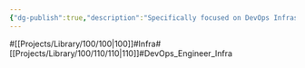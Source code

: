 ```yaml
---
{"dg-publish":true,"description":"Specifically focused on DevOps Infrastructure.","permalink":"/projects/library/100/110/110/","dgPassFrontmatter":true,"noteIcon":"0","created":"2024-01-24T15:24:09.123+09:00","updated":"2024-04-11T00:14:14.209+09:00"}
---
```


#[[Projects/Library/100/100\|100]]#Infra#[[Projects/Library/100/110/110\|110]]#DevOps_Engineer_Infra


